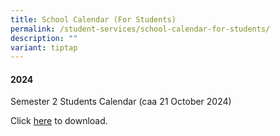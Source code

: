 ```yaml
---
title: School Calendar (For Students)
permalink: /student-services/school-calendar-for-students/
description: ""
variant: tiptap
---
```

<h4>2024</h4>
<p>Semester 2 Students Calendar (caa 21 October 2024)</p>
<p>Click <a href="/files/2024/Student_Calendar_caa_21102024.pdf" rel="noopener noreferrer nofollow" target="_blank">here</a> to
download.</p>
<p></p>